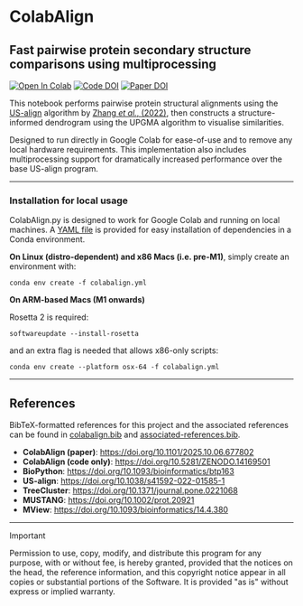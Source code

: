# ColabAlign

## Fast pairwise protein secondary structure comparisons using multiprocessing

[![Open In Colab](https://colab.research.google.com/assets/colab-badge.svg)](https://colab.research.google.com/github/crfield18/ColabAlign/blob/main/colabalign.ipynb) [![Code DOI](https://img.shields.io/badge/DOI-10.5281/zenodo.14169501-blue)](https://doi.org/10.5281/zenodo.14169501) [![Paper DOI](https://img.shields.io/badge/DOI-10.1101/2025.10.06.677802-green)](https://doi.org/10.1101/2025.10.06.677802)

This notebook performs pairwise protein structural alignments using the [US-align](https://zhanggroup.org/US-align/) algorithm by [Zhang _et al._, (2022)](https://doi.org/10.1038/s41592-022-01585-1), then constructs a structure-informed dendrogram using the UPGMA algorithm to visualise similarities.

Designed to run directly in Google Colab for ease-of-use and to remove any local hardware requirements. This implementation also includes multiprocessing support for dramatically increased performance over the base US-align program.

---

### Installation for local usage

ColabAlign.py is designed to work for Google Colab and running on local machines. A [YAML file](colabalign.yml) is provided for easy installation of dependencies in a Conda environment.

**On Linux (distro-dependent) and x86 Macs (i.e. pre-M1)**, simply create an environment with:

`conda env create -f colabalign.yml`

**On ARM-based Macs (M1 onwards)**

Rosetta 2 is required:

`softwareupdate --install-rosetta`

and an extra flag is needed that allows x86-only scripts:

`conda env create --platform osx-64 -f colabalign.yml`

---

## References

BibTeX-formatted references for this project and the associated references can be found in [colabalign.bib](colabalign.bib) and [associated-references.bib](associated-references.bib).

- **ColabAlign (paper)**: <https://doi.org/10.1101/2025.10.06.677802>
- **ColabAlign (code only)**: <https://doi.org/10.5281/ZENODO.14169501>
- **BioPython**: <https://doi.org/10.1093/bioinformatics/btp163>
- **US-align**: <https://doi.org/10.1038/s41592-022-01585-1>
- **TreeCluster**: <https://doi.org/10.1371/journal.pone.0221068>
- **MUSTANG**: <https://doi.org/10.1002/prot.20921>
- **MView**: <https://doi.org/10.1093/bioinformatics/14.4.380>

---

> [!IMPORTANT]
> Permission to use, copy, modify, and distribute this program for any purpose, with or without fee, is hereby granted, provided that the notices on the head, the reference information, and this copyright notice appear in all copies or substantial portions of the Software. It is provided "as is" without express or implied warranty.
